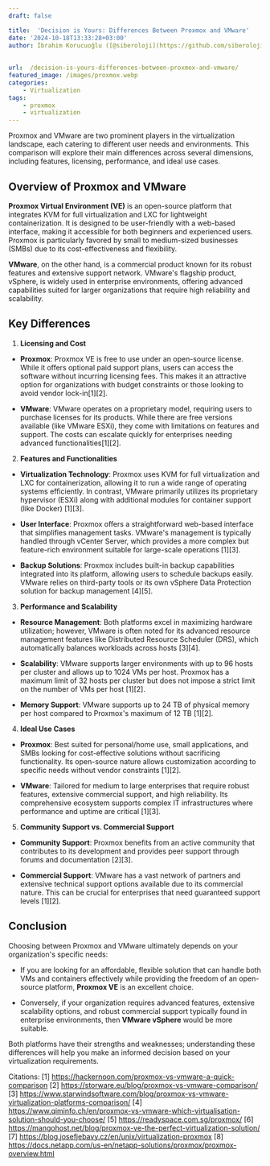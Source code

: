 ```yaml
---
draft: false

title:  'Decision is Yours: Differences Between Proxmox and VMware'
date: '2024-10-18T13:33:28+03:00'
author: İbrahim Korucuoğlu ([@siberoloji](https://github.com/siberoloji))
 
 
url:  /decision-is-yours-differences-between-proxmox-and-vmware/
featured_image: /images/proxmox.webp
categories:
    - Virtualization
tags:
    - proxmox
    - virtualization
---
```



Proxmox and VMware are two prominent players in the virtualization landscape, each catering to different user needs and environments. This comparison will explore their main differences across several dimensions, including features, licensing, performance, and ideal use cases.



## Overview of Proxmox and VMware



**Proxmox Virtual Environment (VE)** is an open-source platform that integrates KVM for full virtualization and LXC for lightweight containerization. It is designed to be user-friendly with a web-based interface, making it accessible for both beginners and experienced users. Proxmox is particularly favored by small to medium-sized businesses (SMBs) due to its cost-effectiveness and flexibility.



**VMware**, on the other hand, is a commercial product known for its robust features and extensive support network. VMware's flagship product, vSphere, is widely used in enterprise environments, offering advanced capabilities suited for larger organizations that require high reliability and scalability.



## Key Differences



1. **Licensing and Cost**


* **Proxmox**: Proxmox VE is free to use under an open-source license. While it offers optional paid support plans, users can access the software without incurring licensing fees. This makes it an attractive option for organizations with budget constraints or those looking to avoid vendor lock-in[1][2].

* **VMware**: VMware operates on a proprietary model, requiring users to purchase licenses for its products. While there are free versions available (like VMware ESXi), they come with limitations on features and support. The costs can escalate quickly for enterprises needing advanced functionalities[1][2].




2. **Features and Functionalities**


* **Virtualization Technology**: Proxmox uses KVM for full virtualization and LXC for containerization, allowing it to run a wide range of operating systems efficiently. In contrast, VMware primarily utilizes its proprietary hypervisor (ESXi) along with additional modules for container support (like Docker) [1][3].

* **User Interface**: Proxmox offers a straightforward web-based interface that simplifies management tasks. VMware's management is typically handled through vCenter Server, which provides a more complex but feature-rich environment suitable for large-scale operations [1][3].

* **Backup Solutions**: Proxmox includes built-in backup capabilities integrated into its platform, allowing users to schedule backups easily. VMware relies on third-party tools or its own vSphere Data Protection solution for backup management [4][5].




3. **Performance and Scalability**


* **Resource Management**: Both platforms excel in maximizing hardware utilization; however, VMware is often noted for its advanced resource management features like Distributed Resource Scheduler (DRS), which automatically balances workloads across hosts [3][4].

* **Scalability**: VMware supports larger environments with up to 96 hosts per cluster and allows up to 1024 VMs per host. Proxmox has a maximum limit of 32 hosts per cluster but does not impose a strict limit on the number of VMs per host [1][2].

* **Memory Support**: VMware supports up to 24 TB of physical memory per host compared to Proxmox's maximum of 12 TB [1][2].




4. **Ideal Use Cases**


* **Proxmox**: Best suited for personal/home use, small applications, and SMBs looking for cost-effective solutions without sacrificing functionality. Its open-source nature allows customization according to specific needs without vendor constraints [1][2].

* **VMware**: Tailored for medium to large enterprises that require robust features, extensive commercial support, and high reliability. Its comprehensive ecosystem supports complex IT infrastructures where performance and uptime are critical [1][3].




5. **Community Support vs. Commercial Support**


* **Community Support**: Proxmox benefits from an active community that contributes to its development and provides peer support through forums and documentation [2][3].

* **Commercial Support**: VMware has a vast network of partners and extensive technical support options available due to its commercial nature. This can be crucial for enterprises that need guaranteed support levels [1][2].




## Conclusion



Choosing between Proxmox and VMware ultimately depends on your organization's specific needs:


* If you are looking for an affordable, flexible solution that can handle both VMs and containers effectively while providing the freedom of an open-source platform, **Proxmox VE** is an excellent choice.

* Conversely, if your organization requires advanced features, extensive scalability options, and robust commercial support typically found in enterprise environments, then **VMware vSphere** would be more suitable.




Both platforms have their strengths and weaknesses; understanding these differences will help you make an informed decision based on your virtualization requirements.



Citations: [1] <a href="https://hackernoon.com/proxmox-vs-vmware-a-quick-comparison" target="_blank" rel="noopener" title="">https://hackernoon.com/proxmox-vs-vmware-a-quick-comparison</a> [2] https://storware.eu/blog/proxmox-vs-vmware-comparison/ [3] https://www.starwindsoftware.com/blog/proxmox-vs-vmware-virtualization-platforms-comparison/ [4] https://www.qiminfo.ch/en/proxmox-vs-vmware-which-virtualisation-solution-should-you-choose/ [5] https://readyspace.com.sg/proxmox/ [6] https://mangohost.net/blog/proxmox-ve-the-perfect-virtualization-solution/ [7] https://blog.josefjebavy.cz/en/unix/virtualization-proxmox [8] https://docs.netapp.com/us-en/netapp-solutions/proxmox/proxmox-overview.html
